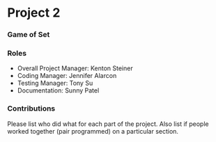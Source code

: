 # Project 2
### Game of Set

### Roles
* Overall Project Manager: Kenton Steiner
* Coding Manager: Jennifer Alarcon
* Testing Manager: Tony Su
* Documentation: Sunny Patel

### Contributions
Please list who did what for each part of the project.
Also list if people worked together (pair programmed) on a particular section.


